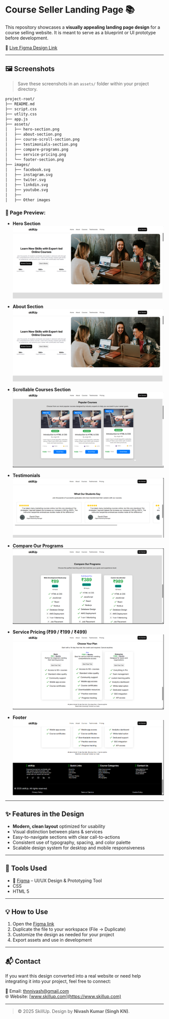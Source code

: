 
# Course Seller Landing Page 📚 

This repository showcases a **visually appealing landing page design** for a course selling website. It is meant to serve as a blueprint or UI prototype before development.

🔗 [Live Figma Design Link](https://www.figma.com/make/trSCPF8u8rfvEMG39mkkeP/Course-Seller-Landing-Page?fullscreen=1)

---

## 🖼️ Screenshots

> Save these screenshots in an `assets/` folder within your project directory.

```
project-root/
├── README.md
├── script.css
├── utlity.css
├── app.js
├── assets/
│   ├── hero-section.png
│   ├── about-section.png
│   ├── course-scroll-section.png
│   ├── testimonials-section.png
│   ├── compare-programs.png
│   ├── service-pricing.png
│   └── footer-section.png 
├── images/
│   ├── facebook.svg
│   ├── instagram.svg
│   ├── twiter.svg
│   ├── linkdin.svg
│   ├── youtube.svg
│   ├── 
│   ├── Other images
```

### 📌 Page Preview:

- **Hero Section**  
  ![Hero](./assets/hero-section.png)

- **About Section**  
  ![About](./assets/hero-section.png)

- **Scrollable Courses Section**  
  ![Courses](./assets/course-scroll-section.png)

- **Testimonials**  
  ![Testimonials](./assets/testimonials-section.png)

- **Compare Our Programs**  
  ![Programs](./assets/compare-programs.png)

- **Service Pricing (₹99 / ₹199 / ₹499)**  
  ![Pricing](./assets/service-pricing.png)

- **Footer**  
  ![Footer](./assets/footer-section.png)

---

## ✨ Features in the Design

- **Modern, clean layout** optimized for usability
- Visual distinction between plans & services
- Easy-to-navigate sections with clear call-to-actions
- Consistent use of typography, spacing, and color palette
- Scalable design system for desktop and mobile responsiveness

---

## 🔧 Tools Used

- 🎨 [Figma](https://www.figma.com) – UI/UX Design & Prototyping Tool
- CSS
- HTML 5

---

## 💡 How to Use

1. Open the [Figma link](https://www.figma.com/make/trSCPF8u8rfvEMG39mkkeP/Course-Seller-Landing-Page?fullscreen=1)
2. Duplicate the file to your workspace (File → Duplicate)
3. Customize the design as needed for your project
4. Export assets and use in development

---

## 📬 Contact

If you want this design converted into a real website or need help integrating it into your project, feel free to connect:

📧 Email: [thnnivash@gmail.com](mailto:thnnivash@gmail.com)  
🌐 Website: [www.skillup.com](https://www.skillup.com)

---

> © 2025 SkillUp. Design by **Nivash Kumar (Singh KN)**.
